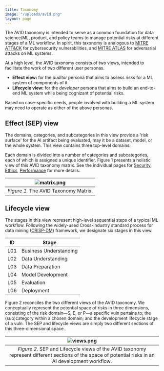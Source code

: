 ```yaml
---
title: Taxonomy
image: "/uploads/avid.png"
layout: page
---
```


<!-- The AVID taxonomy consists of categories and subcategories of potential harms encompassing coordinates of responsible AI,such as fairness, robustness, privacy, explainablity, reliability, and alignment. Similar to the [MITRE ATT&CK](http://attack.mitre.org/) framework for cybersecurity risks and [MITRE ATLAS](https://atlas.mitre.org/) for adversarial ML threats, the AVID taxonomy will set a common, open standard to evaluate ML systems for downstream responsible behavior. Compared to MITRE ATLAS which pertains to intentional attacks on ML systems, the AVID taxonomy will cover the area of *ML failures* that are often unintentional in nature. -->

The AVID taxonomy is intended to serve as a common foundation for data science/ML, product, and policy teams to manage potential risks at different stages of a ML workflow. In spirit, this taxonomy is analogous to [MITRE ATT&CK](http://attack.mitre.org/) for cybersecurity vulnerabilities, and [MITRE ATLAS](https://atlas.mitre.org/) for adversarial attacks on ML systems.

At a high level, the AVID taxonomy consists of two views, intended to facilitate the work of two different user personas.

- **Effect view:** for the *auditor* persona that aims to assess risks for a ML system of components of it. 
- **Lifecycle view:** for the *developer* persona that aims to build an end-to-end ML system while being cognizant of potential risks.

Based on case-specific needs, people involved with building a ML system may need to operate as either of the above personas.

## Effect (SEP) view

The domains, categories, and subcategories in this view provide a 'risk surface' for the AI artifact being evaluated, may it be a dataset, model, or the whole system. This view contains three top-level domains:


<!-- | [Security](./security) || [Ethics](./ethics) || [Performance](./performance) ||
|---|---|---|---|---|---|
Software Vulnerability || Bias/Discrimination | Group fairness | Data issues | Data drift |
Supply Chain Compromise	| Model Compromise || Individual fairness ||		Concept drift |
|| Software compromise	| Explainability | Global explanations || Data entanglement |
Over-permissive API	| Information Leak || Local explanations ||	Data quality issues |
|| Excessive Queries | User actions	| Toxicity || Feedback loops |
| Model Bypass	| Bad Features || Polarization/ Exclusion | Robustness | Resilience/stability |
|| Insufficient Training Data | Misinformation | Deliberative Misinformation ||	OOD generalization |
|| Adversarial Example || Generative Misinformation || Scaling |
| Exfiltration	| Model inversion ||| Privacy | Anonymization |
|| Model theft |||| Randomization |
Data poisoning	| Ingest Poisoning ||||	Encryption |
||||| Safety	| Psychological Safety |
|||||| Physical safety |
|||||| Socioeconomic safety |
|||||| Environmental safety | -->

Each domain is divided into a number of categories and subcategories, each of which is assigned a unique identifier. Figure 1 presents a holistic view of this AVID taxonomy matrix. See the individual pages for [Security](./security), [Ethics](./ethics), [Performance](./performance) for more details.

| ![matrix.png](/uploads/matrix.png) |
|:--:|
| *Figure 1.* The AVID Taxonomy Matrix. |

## Lifecycle view

The stages in this view represent high-level sequential steps of a typical ML workflow. Following the widely-used Cross-industry standard process for data mining ([CRISP-DM](https://en.wikipedia.org/wiki/Cross-industry_standard_process_for_data_mining)) framework, we designate six stages in this view.

| ID | Stage |
| --- | --- |
| L01 | Business Understanding |
| L02 | Data Understanding |
| L03 | Data Preparation |
| L04 | Model Development |
| L05 | Evaluation |
| L06 | Deployment |

Figure 2 reconciles the two different views of the AVID taxonomy. We conceptually represent the potential space of risks in three dimensions, consisting of the risk domain—S, E, or P—a specific vuln pertains to; the (sub)category within a chosen domain; and the development lifecycle stage of a vuln. The SEP and lifecycle views are simply two different sections of this three-dimensional space.

| ![views.png](/uploads/views-small.png) |
|:--:|
| *Figure 2.* SEP and Lifecycle views of the AVID taxonomy represent different sections of the space of potential risks in an AI development workflow. |
